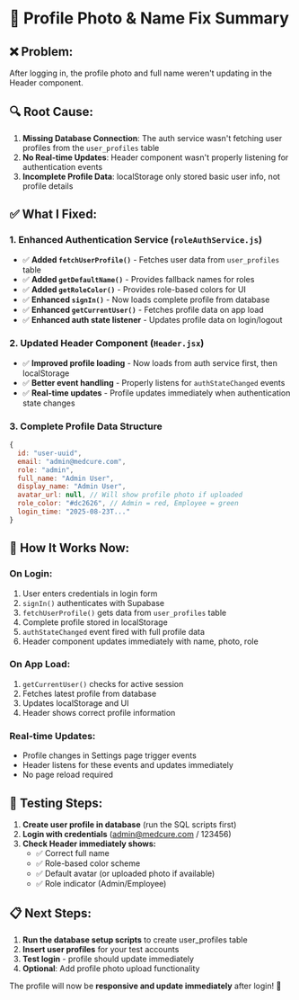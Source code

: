 # 🔧 **Profile Photo & Name Fix Summary**

## ❌ **Problem:**

After logging in, the profile photo and full name weren't updating in the Header component.

## 🔍 **Root Cause:**

1. **Missing Database Connection**: The auth service wasn't fetching user profiles from the `user_profiles` table
2. **No Real-time Updates**: Header component wasn't properly listening for authentication events
3. **Incomplete Profile Data**: localStorage only stored basic user info, not profile details

## ✅ **What I Fixed:**

### **1. Enhanced Authentication Service (`roleAuthService.js`)**

- ✅ **Added `fetchUserProfile()`** - Fetches user data from `user_profiles` table
- ✅ **Added `getDefaultName()`** - Provides fallback names for roles
- ✅ **Added `getRoleColor()`** - Provides role-based colors for UI
- ✅ **Enhanced `signIn()`** - Now loads complete profile from database
- ✅ **Enhanced `getCurrentUser()`** - Fetches profile data on app load
- ✅ **Enhanced auth state listener** - Updates profile data on login/logout

### **2. Updated Header Component (`Header.jsx`)**

- ✅ **Improved profile loading** - Now loads from auth service first, then localStorage
- ✅ **Better event handling** - Properly listens for `authStateChanged` events
- ✅ **Real-time updates** - Profile updates immediately when authentication state changes

### **3. Complete Profile Data Structure**

```javascript
{
  id: "user-uuid",
  email: "admin@medcure.com",
  role: "admin",
  full_name: "Admin User",
  display_name: "Admin User",
  avatar_url: null, // Will show profile photo if uploaded
  role_color: "#dc2626", // Admin = red, Employee = green
  login_time: "2025-08-23T..."
}
```

## 🎯 **How It Works Now:**

### **On Login:**

1. User enters credentials in login form
2. `signIn()` authenticates with Supabase
3. `fetchUserProfile()` gets data from `user_profiles` table
4. Complete profile stored in localStorage
5. `authStateChanged` event fired with full profile data
6. Header component updates immediately with name, photo, role

### **On App Load:**

1. `getCurrentUser()` checks for active session
2. Fetches latest profile from database
3. Updates localStorage and UI
4. Header shows correct profile information

### **Real-time Updates:**

- Profile changes in Settings page trigger events
- Header listens for these events and updates immediately
- No page reload required

## 🧪 **Testing Steps:**

1. **Create user profile in database** (run the SQL scripts first)
2. **Login with credentials** (admin@medcure.com / 123456)
3. **Check Header immediately shows:**
   - ✅ Correct full name
   - ✅ Role-based color scheme
   - ✅ Default avatar (or uploaded photo if available)
   - ✅ Role indicator (Admin/Employee)

## 📋 **Next Steps:**

1. **Run the database setup scripts** to create user_profiles table
2. **Insert user profiles** for your test accounts
3. **Test login** - profile should update immediately
4. **Optional**: Add profile photo upload functionality

The profile will now be **responsive and update immediately** after login! 🎉
